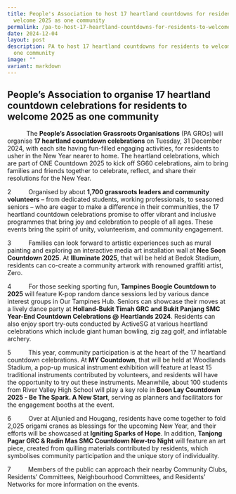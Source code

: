 ```yaml
---
title: People's Association to host 17 heartland countdowns for residents to
  welcome 2025 as one community
permalink: /pa-to-host-17-heartland-countdowns-for-residents-to-welcome-2025-as-one-community/
date: 2024-12-04
layout: post
description: PA to host 17 heartland countdowns for residents to welcome 2025 as
  one community
image: ""
variant: markdown
---
```

<h2>People’s Association to organise 17 heartland countdown celebrations for residents to welcome 2025 as one community</h2>

<p>&nbsp; &nbsp; &nbsp; &nbsp; &nbsp;&nbsp; The <strong>People’s Association Grassroots Organisations</strong> (PA GROs) will organise
<strong>17 heartland countdown celebrations</strong> on Tuesday, 31 December 2024, with
each site having fun-filled engaging activities, for residents to usher
in the New Year nearer to home. The heartland celebrations, which are part
of ONE Countdown 2025 to kick off SG60 celebrations, aim to bring families
and friends together to celebrate, reflect, and share their resolutions
for the New Year.</p>
<p>2&nbsp; &nbsp; &nbsp; &nbsp; &nbsp;&nbsp;Organised by about <strong>1,700 grassroots leaders and community volunteers</strong>
– from dedicated students, working professionals, to seasoned seniors –
who are eager to make a difference in their communities, the 17 heartland
countdown celebrations promise to offer vibrant and inclusive programmes
that bring joy and celebration to people of all ages. These events bring
the spirit of unity, volunteerism, and community engagement.</p>
<p>3&nbsp; &nbsp; &nbsp; &nbsp; &nbsp;&nbsp;Families can look forward to artistic experiences such as mural painting
and exploring an interactive media art installation wall at <strong>Nee Soon Countdown
2025</strong>. At <strong>Illuminate 2025</strong>, that will be held at Bedok Stadium, residents
can co-create a community artwork with renowned graffiti artist, Zero.</p>
<p>4&nbsp; &nbsp; &nbsp; &nbsp; &nbsp;&nbsp;For those seeking sporting fun, <strong>Tampines Boogie Countdown to 2025</strong> will
feature K-pop random dance sessions led by various dance interest groups
in Our Tampines Hub. Seniors can showcase their moves at a lively dance party
at <strong>Holland-Bukit Timah GRC and Bukit Panjang SMC Year-End Countdown Celebrations
@ Heartlands 2024</strong>. Residents can also enjoy sport try-outs conducted by
ActiveSG at various heartland celebrations which include giant human bowling,
zig zag golf, and inflatable archery.</p>
<p>5&nbsp; &nbsp; &nbsp; &nbsp; &nbsp;&nbsp;This year, community participation is at the heart of the 17 heartland
countdown celebrations. At <strong>MY Countdown</strong>, that will be held at Woodlands
Stadium, a pop-up musical instrument exhibition will feature at least 15
traditional instruments contributed by volunteers, and residents will have
the opportunity to try out these instruments. Meanwhile, about 100 students
from River Valley High School will play a key role in <strong>Boon Lay Countdown
2025 - Be The Spark. A New Start</strong>, serving as planners and facilitators
for the engagement booths at the event.</p>
<p>6&nbsp; &nbsp; &nbsp; &nbsp; &nbsp;&nbsp;Over at Aljunied and Hougang, residents have come together to fold 2,025
origami cranes as blessings for the upcoming New Year, and their efforts
will be showcased at <strong>Igniting Sparks of Hope</strong>. In addition, <strong>Tanjong Pagar
GRC &amp; Radin Mas SMC Countdown New-tro Night</strong> will feature an art piece,
created from quilling materials contributed by residents, which symbolises
community participation and the unique story of individuality.</p>
<p>7&nbsp; &nbsp; &nbsp; &nbsp; &nbsp;&nbsp;Members of the public can approach their nearby Community Clubs, Residents’
Committees, Neighbourhood Committees, and Residents’ Networks for more
information on the events.</p>
<p></p>